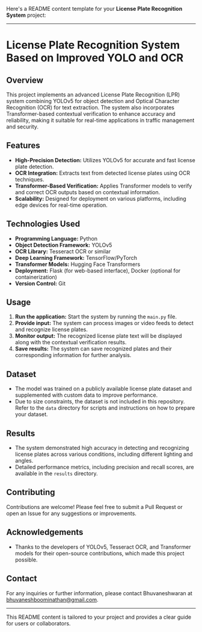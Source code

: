 Here's a README content template for your **License Plate Recognition System** project:

---

# **License Plate Recognition System Based on Improved YOLO and OCR**

## **Overview**

This project implements an advanced License Plate Recognition (LPR) system combining YOLOv5 for object detection and Optical Character Recognition (OCR) for text extraction. The system also incorporates Transformer-based contextual verification to enhance accuracy and reliability, making it suitable for real-time applications in traffic management and security.

## **Features**

- **High-Precision Detection:** Utilizes YOLOv5 for accurate and fast license plate detection.
- **OCR Integration:** Extracts text from detected license plates using OCR techniques.
- **Transformer-Based Verification:** Applies Transformer models to verify and correct OCR outputs based on contextual information.
- **Scalability:** Designed for deployment on various platforms, including edge devices for real-time operation.

## **Technologies Used**

- **Programming Language:** Python
- **Object Detection Framework:** YOLOv5
- **OCR Library:** Tesseract OCR or similar
- **Deep Learning Framework:** TensorFlow/PyTorch
- **Transformer Models:** Hugging Face Transformers
- **Deployment:** Flask (for web-based interface), Docker (optional for containerization)
- **Version Control:** Git


## **Usage**

1. **Run the application:** Start the system by running the `main.py` file.
2. **Provide input:** The system can process images or video feeds to detect and recognize license plates.
3. **Monitor output:** The recognized license plate text will be displayed along with the contextual verification results.
4. **Save results:** The system can save recognized plates and their corresponding information for further analysis.

## **Dataset**

- The model was trained on a publicly available license plate dataset and supplemented with custom data to improve performance.
- Due to size constraints, the dataset is not included in this repository. Refer to the `data` directory for scripts and instructions on how to prepare your dataset.

## **Results**

- The system demonstrated high accuracy in detecting and recognizing license plates across various conditions, including different lighting and angles.
- Detailed performance metrics, including precision and recall scores, are available in the `results` directory.

## **Contributing**

Contributions are welcome! Please feel free to submit a Pull Request or open an Issue for any suggestions or improvements.


## **Acknowledgements**

- Thanks to the developers of YOLOv5, Tesseract OCR, and Transformer models for their open-source contributions, which made this project possible.

## **Contact**

For any inquiries or further information, please contact Bhuvaneshwaran at bhuvaneshboominathan@gmail.com.

---

This README content is tailored to your project and provides a clear guide for users or collaborators.
